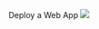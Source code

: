 Deploy a Web App
<a href="https://portal.azure.com/#create/Microsoft.Template/uri/https%3A%2F%2Fraw.githubusercontent.com%2Ftvuylsteke%2Fazure-arm%2Fmaster%2FApp%20Service%2Fazuredeploy.json" target="_blank">
    <img src="http://azuredeploy.net/deploybutton.png"/>
</a>

